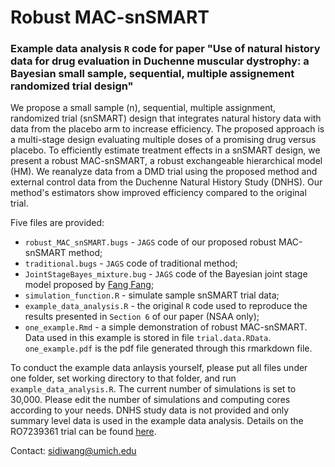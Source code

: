 # Robust MAC-snSMART
### Example data analysis `R` code for paper "Use of natural history data for drug evaluation in Duchenne muscular dystrophy: a Bayesian small sample, sequential, multiple assignement randomized trial design" 

We propose a small sample (n), sequential, multiple assignment, randomized trial (snSMART) design that integrates natural history data with data from the placebo arm to increase efficiency. The proposed approach is a multi-stage design evaluating multiple doses of a promising drug versus placebo. To efficiently estimate treatment effects in a snSMART design, we present a robust MAC-snSMART, a robust exchangeable hierarchical model (HM). We reanalyze data from a DMD trial using the proposed method and external control data from the Duchenne Natural History Study (DNHS). Our method's estimators show improved efficiency compared to the original trial. 

Five files are provided:
- `robust_MAC_snSMART.bugs` - `JAGS` code of our proposed robust MAC-snSMART method;
- `traditional.bugs` - `JAGS` code of traditional method;
- `JointStageBayes_mixture.bug` - `JAGS` code of the Bayesian joint stage model proposed by [Fang Fang](https://www.tandfonline.com/doi/abs/10.1080/19466315.2022.2118162);
- `simulation_function.R` - simulate sample snSMART trial data;
- `example_data_analysis.R` - the original `R` code used to reproduce the results presented in `Section 6` of our paper (NSAA only);
- `one_example.Rmd` - a simple demonstration of robust MAC-snSMART. Data used in this example is stored in file `trial.data.RData`. `one_example.pdf` is the pdf file generated through this rmarkdown file.

To conduct the example data anlaysis yourself, please put all files under one folder, set working directory to that folder, and run `example_data_analysis.R`. The current number of simulations is set to 30,000. Please edit the number of simulations and computing cores according to your needs. DNHS study data is not provided and only summary level data is used in the example data analysis. Details on the RO7239361 trial can be found [here](https://clinicaltrials.gov/ct2/show/NCT03039686).

Contact: sidiwang@umich.edu
